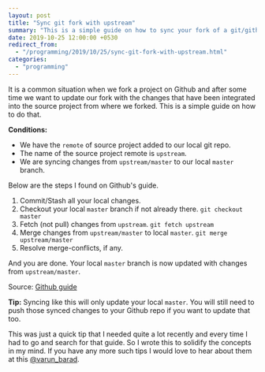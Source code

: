 ```yaml
---
layout: post
title: "Sync git fork with upstream"
summary: "This is a simple guide on how to sync your fork of a git/github project with upstream changes."
date: 2019-10-25 12:00:00 +0530
redirect_from:
  - "/programming/2019/10/25/sync-git-fork-with-upstream.html"
categories:
  - "programming"
---
```


It is a common situation when we fork a project on Github and after some time we want to update our fork with the changes that have been integrated into the source project from where we forked. This is a simple guide on how to do that.

**Conditions:**

- We have the `remote` of source project added to our local git repo.
- The name of the source project remote is `upstream`.
- We are syncing changes from `upstream/master` to our local `master` branch.

Below are the steps I found on Github's guide.

1. Commit/Stash all your local changes.
2. Checkout your local `master` branch if not already there. `git checkout master`
3. Fetch (not pull) changes from `upstream`. `git fetch upstream`
4. Merge changes from `upstream/master` to local `master`. `git merge upstream/master`
5. Resolve merge-conflicts, if any.

And you are done. Your local `master` branch is now updated with changes from `upstream/master`.

Source: [Github guide](https://help.github.com/en/github/collaborating-with-issues-and-pull-requests/syncing-a-fork)

**Tip:** Syncing like this will only update your local `master`. You will still need to push those synced changes to your Github repo if you want to update that too.

This was just a quick tip that I needed quite a lot recently and every time I had to go and search for that guide. So I wrote this to solidify the concepts in my mind. If you have any more such tips I would love to hear about them at this [@varun_barad][varun-twitter].

[varun-twitter]: https://twitter.com/varun_barad
